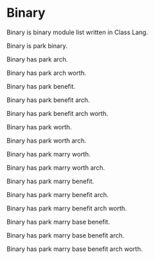 # Binary

Binary is binary module list written in Class Lang.

Binary is park binary.

Binary has park arch.

Binary has park arch worth.

Binary has park benefit.

Binary has park benefit arch.

Binary has park benefit arch worth.

Binary has park worth.

Binary has park worth arch.

Binary has park marry worth.

Binary has park marry worth arch.

Binary has park marry benefit.

Binary has park marry benefit arch.

Binary has park marry benefit arch worth.

Binary has park marry base benefit.

Binary has park marry base benefit arch.

Binary has park marry base benefit arch worth.